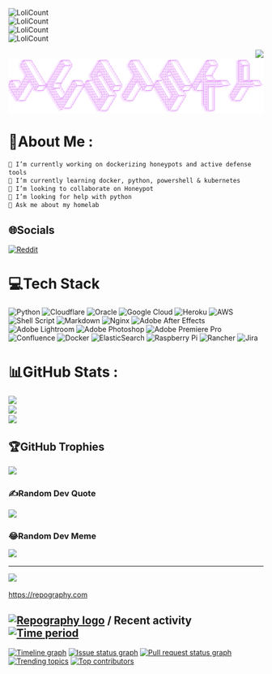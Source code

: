 ![LoliCount](https://count.getloli.com/get/@WSTxda?theme=asoul)<br>
![LoliCount](https://count.getloli.com/get/@WSTxda?theme=gelbooru)<br>
![LoliCount](https://count.getloli.com/get/@WSTxda?theme=moebooru)<br>
![LoliCount](https://count.getloli.com/get/@WSTxda?theme=rule34)<br>
<p>
<img src="https://weather-icon.journeyad.repl.co/@india?v=1" align="right">
</p>

<img align="center" src="https://github.com/Just5KY/Just5KY/blob/main/JustSKY.png" />

# 💫About Me :

    🔭 I’m currently working on dockerizing honeypots and active defense tools
    🌱 I’m currently learning docker, python, powershell & kubernetes
    👯 I’m looking to collaborate on Honeypot
    🤔 I’m looking for help with python
    💬 Ask me about my homelab

## 🌐Socials
[![Reddit](https://img.shields.io/badge/Reddit-%23FF4500.svg?logo=Reddit&logoColor=white)](https://reddit.com/user/just__sky) 


# 💻Tech Stack
![Python](https://img.shields.io/badge/python-3670A0?style=flat&logo=python&logoColor=ffdd54) ![Cloudflare](https://img.shields.io/badge/Cloudflare-F38020?style=flat&logo=Cloudflare&logoColor=white) ![Oracle](https://img.shields.io/badge/Oracle-F80000?style=flat&logo=oracle&logoColor=white) ![Google Cloud](https://img.shields.io/badge/Google%20Cloud-%234285F4.svg?style=flat&logo=google-cloud&logoColor=white) ![Heroku](https://img.shields.io/badge/heroku-%23430098.svg?style=flat&logo=heroku&logoColor=white) ![AWS](https://img.shields.io/badge/AWS-%23FF9900.svg?style=flat&logo=amazon-aws&logoColor=white) ![Shell Script](https://img.shields.io/badge/shell_script-%23121011.svg?style=flat&logo=gnu-bash&logoColor=white) ![Markdown](https://img.shields.io/badge/markdown-%23000000.svg?style=flat&logo=markdown&logoColor=white) ![Nginx](https://img.shields.io/badge/nginx-%23009639.svg?style=flat&logo=nginx&logoColor=white) ![Adobe After Effects](https://img.shields.io/badge/Adobe%20After%20Effects-9999FF.svg?style=flat&logo=Adobe%20After%20Effects&logoColor=white) ![Adobe Lightroom](https://img.shields.io/badge/Adobe%20Lightroom-31A8FF.svg?style=flat&logo=Adobe%20Lightroom&logoColor=white) ![Adobe Photoshop](https://img.shields.io/badge/adobephotoshop-%2331A8FF.svg?style=flat&logo=adobephotoshop&logoColor=white) ![Adobe Premiere Pro](https://img.shields.io/badge/Adobe%20Premiere%20Pro-9999FF.svg?style=flat&logo=Adobe%20Premiere%20Pro&logoColor=white) ![Confluence](https://img.shields.io/badge/confluence-%23172BF4.svg?style=flat&logo=confluence&logoColor=white) ![Docker](https://img.shields.io/badge/docker-%230db7ed.svg?style=flat&logo=docker&logoColor=white) ![ElasticSearch](https://img.shields.io/badge/-ElasticSearch-005571?style=flat&logo=elasticsearch) ![Raspberry Pi](https://img.shields.io/badge/-RaspberryPi-C51A4A?style=flat&logo=Raspberry-Pi) ![Rancher](https://img.shields.io/badge/rancher-%230075A8.svg?style=flat&logo=rancher&logoColor=white) ![Jira](https://img.shields.io/badge/jira-%230A0FFF.svg?style=flat&logo=jira&logoColor=white)
# 📊GitHub Stats :
![](https://github-readme-stats.vercel.app/api?username=just5ky&theme=tokyonight&hide_border=false&include_all_commits=false&count_private=false)<br/>
![](https://github-readme-streak-stats.herokuapp.com/?user=just5ky&theme=tokyonight&hide_border=false)<br/>
![](https://github-readme-stats.vercel.app/api/top-langs/?username=just5ky&theme=tokyonight&hide_border=false&include_all_commits=false&count_private=false&layout=compact)

## 🏆GitHub Trophies
![](https://github-profile-trophy.vercel.app/?username=just5ky&theme=radical&no-frame=false&no-bg=true&margin-w=4)

### ✍️Random Dev Quote
![](https://quotes-github-readme.vercel.app/api?type=horizontal&theme=tokyonight)


### 😂Random Dev Meme
<img src="https://random-memer.herokuapp.com/" width="512px"/>

---
[![](https://visitcount.itsvg.in/api?id=just5ky&icon=0&color=12)](https://visitcount.itsvg.in)


https://repography.com
## [![Repography logo](https://images.repography.com/logo.svg)](https://repography.com) / Recent activity [![Time period](https://images.repography.com/0/clap-rs/clap/recent-activity/d751713988987e9331980363e24189ce_badge.svg)](https://repography.com)
[![Timeline graph](https://images.repography.com/0/clap-rs/clap/recent-activity/d751713988987e9331980363e24189ce_timeline.svg)](https://github.com/clap-rs/clap/commits)
[![Issue status graph](https://images.repography.com/0/clap-rs/clap/recent-activity/d751713988987e9331980363e24189ce_issues.svg)](https://github.com/clap-rs/clap/issues)
[![Pull request status graph](https://images.repography.com/0/clap-rs/clap/recent-activity/d751713988987e9331980363e24189ce_prs.svg)](https://github.com/clap-rs/clap/pulls)
[![Trending topics](https://images.repography.com/0/clap-rs/clap/recent-activity/d751713988987e9331980363e24189ce_words.svg)](https://github.com/clap-rs/clap/commits)
[![Top contributors](https://images.repography.com/0/clap-rs/clap/recent-activity/d751713988987e9331980363e24189ce_users.svg)](https://github.com/clap-rs/clap/graphs/contributors)

